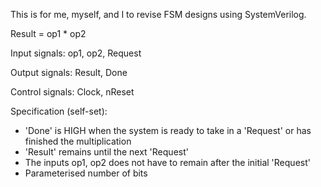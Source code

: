 This is for me, myself, and I to revise FSM designs using SystemVerilog.

Result = op1 * op2 

Input signals:
op1, op2, Request

Output signals:
Result, Done

Control signals:
Clock, nReset

Specification (self-set): 

- 'Done' is HIGH when the system is ready to take in a 'Request' or has finished the multiplication
- 'Result' remains until the next 'Request'
- The inputs op1, op2 does not have to remain after the initial 'Request'
- Parameterised number of bits
